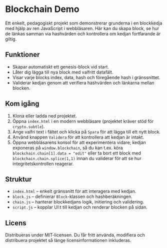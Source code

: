 # Blockchain Demo

Ett enkelt, pedagogiskt projekt som demonstrerar grunderna i en blockkedja med hjälp av ren JavaScript i webbläsaren. Här kan du skapa block, se hur de länkas samman via hashvärden och kontrollera om kedjan fortfarande är giltig.

## Funktioner
- Skapar automatiskt ett genesis-block vid start.
- Låter dig lägga till nya block med valfritt datafält.
- Visar varje blocks index, data, hash och föregående hash i gränssnittet.
- Validerar kedjan genom att verifiera hashvärden och länkarna mellan blocken.

## Kom igång
1. Klona eller ladda ned projektet.
2. Öppna `index.html` i en modern webbläsare (projektet kräver stöd för `crypto.subtle`).
3. Ange valfri text i fältet och klicka på `Spara` för att lägga till ett nytt block.
4. Använd knappen `Validera` för att kontrollera att kedjan är intakt.
5. Öppna webbläsarens konsol för att experimentera vidare; kedjan exponeras på `window.blockchain`, så du kan t.ex. köra `blockchain.chain[1].data = "edit"` eller ta bort ett block med `blockchain.chain.splice(1,1)` innan du validerar för att se hur integritetskontrollen reagerar.

## Struktur
- `index.html` – enkelt gränssnitt för att interagera med kedjan.
- `block.js` – definierar `Block`-klassen och hashberäkningen.
- `chain.js` – hanterar blockkedjans logik, initiering och validering.
- `script.js` – kopplar UI:t till kedjan och renderar blocken på sidan.

## Licens
Distribueras under MIT-licensen. Du får fritt använda, modifiera och distribuera projektet så länge licensinformationen inkluderas.
